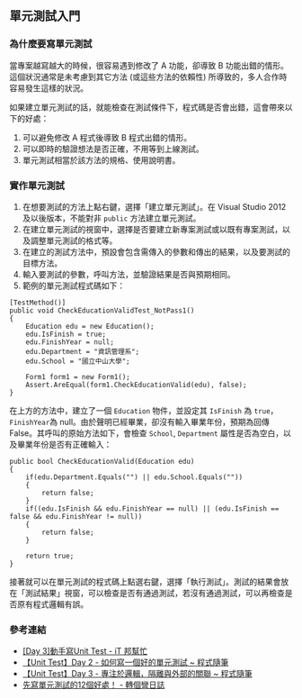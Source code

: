 ## 單元測試入門

### 為什麼要寫單元測試

當專案越寫越大的時候，很容易遇到修改了 A 功能，卻導致 B 功能出錯的情形。這個狀況通常是未考慮到其它方法 (或這些方法的依賴性) 所導致的，多人合作時容易發生這樣的狀況。

如果建立單元測試的話，就能檢查在測試條件下，程式碼是否會出錯，這會帶來以下的好處：

1. 可以避免修改 A 程式後導致 B 程式出錯的情形。
2. 可以即時的驗證想法是否正確，不用等到上線測試。
3. 單元測試相當於該方法的規格、使用說明書。

### 實作單元測試

1. 在想要測試的方法上點右鍵，選擇「建立單元測試」。在 Visual Studio 2012 及以後版本，不能對非 `public` 方法建立單元測試。
2. 在建立單元測試的視窗中，選擇是否要建立新專案測試或以既有專案測試，以及調整單元測試的格式等。
3. 在建立的測試方法中，預設會包含需傳入的參數和傳出的結果，以及要測試的目標方法。
4. 輸入要測試的參數，呼叫方法，並驗證結果是否與預期相同。
5. 範例的單元測試程式碼如下：

```
[TestMethod()]
public void CheckEducationValidTest_NotPass1()
{
    Education edu = new Education();
    edu.IsFinish = true;
    edu.FinishYear = null;
    edu.Department = "資訊管理系";
    edu.School = "國立中山大學";

    Form1 form1 = new Form1();
    Assert.AreEqual(form1.CheckEducationValid(edu), false);
}
```

在上方的方法中，建立了一個 `Education` 物件，並設定其 `IsFinish` 為 `true`，`FinishYear`為 null。由於聲明已經畢業，卻沒有輸入畢業年份，預期為回傳 False。其呼叫的原始方法如下，會檢查 `School`, `Department` 屬性是否為空白，以及畢業年份是否有正確輸入：

```
public bool CheckEducationValid(Education edu)
{
    if(edu.Department.Equals("") || edu.School.Equals(""))
    {
        return false;
    }
    if((edu.IsFinish && edu.FinishYear == null) || (edu.IsFinish == false && edu.FinishYear != null))
    {
        return false;
    }

    return true;
}
```

接著就可以在單元測試的程式碼上點選右鍵，選擇「執行測試」。測試的結果會放在「測試結果」視窗，可以檢查是否有通過測試，若沒有通過測試，可以再檢查是否原有程式邏輯有誤。

### 參考連結

- [[Day 3]動手寫Unit Test - iT 邦幫忙](https://ithelp.ithome.com.tw/articles/10102643)
- [【Unit Test】Day 2 - 如何寫一個好的單元測試 ~ 程式隨筆](https://toyo0103.blogspot.com/2017/04/unit-testday-2.html)
- [【Unit Test】Day 3 - 專注於邏輯，隔離與外部的關聯 ~ 程式隨筆](https://toyo0103.blogspot.com/2017/04/unit-testday-3.html)
- [先寫單元測試的12個好處！ - 轉個彎日誌](https://blog.turn.tw/?p=2821)